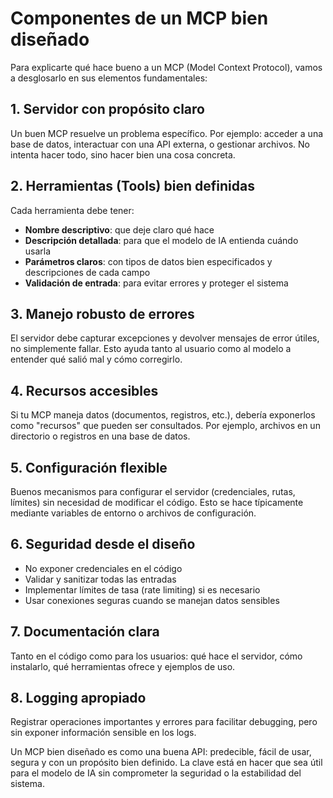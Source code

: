 # Componentes de un MCP bien diseñado

Para explicarte qué hace bueno a un MCP (Model Context Protocol), vamos a desglosarlo en sus elementos fundamentales:

## 1. **Servidor con propósito claro**
Un buen MCP resuelve un problema específico. Por ejemplo: acceder a una base de datos, interactuar con una API externa, o gestionar archivos. No intenta hacer todo, sino hacer bien una cosa concreta.

## 2. **Herramientas (Tools) bien definidas**
Cada herramienta debe tener:
- **Nombre descriptivo**: que deje claro qué hace
- **Descripción detallada**: para que el modelo de IA entienda cuándo usarla
- **Parámetros claros**: con tipos de datos bien especificados y descripciones de cada campo
- **Validación de entrada**: para evitar errores y proteger el sistema

## 3. **Manejo robusto de errores**
El servidor debe capturar excepciones y devolver mensajes de error útiles, no simplemente fallar. Esto ayuda tanto al usuario como al modelo a entender qué salió mal y cómo corregirlo.

## 4. **Recursos accesibles**
Si tu MCP maneja datos (documentos, registros, etc.), debería exponerlos como "recursos" que pueden ser consultados. Por ejemplo, archivos en un directorio o registros en una base de datos.

## 5. **Configuración flexible**
Buenos mecanismos para configurar el servidor (credenciales, rutas, límites) sin necesidad de modificar el código. Esto se hace típicamente mediante variables de entorno o archivos de configuración.

## 6. **Seguridad desde el diseño**
- No exponer credenciales en el código
- Validar y sanitizar todas las entradas
- Implementar límites de tasa (rate limiting) si es necesario
- Usar conexiones seguras cuando se manejan datos sensibles

## 7. **Documentación clara**
Tanto en el código como para los usuarios: qué hace el servidor, cómo instalarlo, qué herramientas ofrece y ejemplos de uso.

## 8. **Logging apropiado**
Registrar operaciones importantes y errores para facilitar debugging, pero sin exponer información sensible en los logs.

Un MCP bien diseñado es como una buena API: predecible, fácil de usar, segura y con un propósito bien definido. La clave está en hacer que sea útil para el modelo de IA sin comprometer la seguridad o la estabilidad del sistema.
